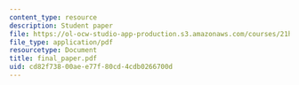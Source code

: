 ```yaml
---
content_type: resource
description: Student paper
file: https://ol-ocw-studio-app-production.s3.amazonaws.com/courses/21h-560-smashing-the-iron-rice-bowl-chinese-east-asia-fall-2004/cd82f73800aee77f80cd4cdb0266700d_final_paper.pdf
file_type: application/pdf
resourcetype: Document
title: final_paper.pdf
uid: cd82f738-00ae-e77f-80cd-4cdb0266700d
---
```

